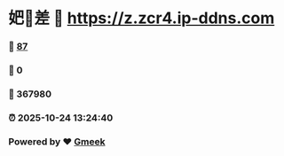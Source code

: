# 妑🔭差 :link: https://z.zcr4.ip-ddns.com 
### :page_facing_up: [87](https://z.zcr4.ip-ddns.com/tag.html) 
### :speech_balloon: 0 
### :hibiscus: 367980 
### :alarm_clock: 2025-10-24 13:24:40 
### Powered by :heart: [Gmeek](https://github.com/Meekdai/Gmeek)

